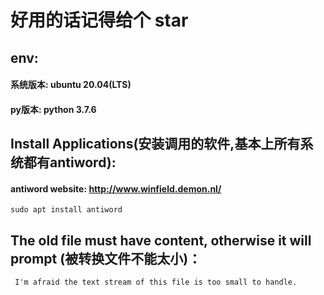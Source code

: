 # 好用的话记得给个 star

## env:
#### 系统版本: ubuntu 20.04(LTS)
#### py版本: python 3.7.6

## Install Applications(安装调用的软件,基本上所有系统都有antiword):
#### antiword website: http://www.winfield.demon.nl/
    
    sudo apt install antiword


## The old file must have content, otherwise it will prompt (被转换文件不能太小)：
     I'm afraid the text stream of this file is too small to handle.
